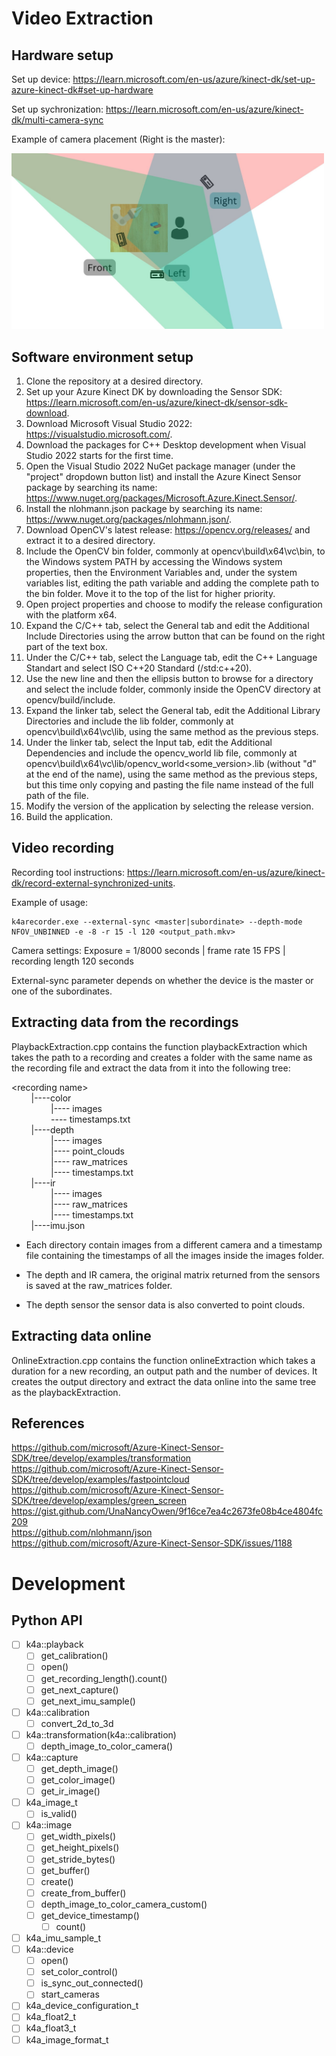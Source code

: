 
# Video Extraction

## Hardware setup

Set up device: https://learn.microsoft.com/en-us/azure/kinect-dk/set-up-azure-kinect-dk#set-up-hardware

Set up sychronization: https://learn.microsoft.com/en-us/azure/kinect-dk/multi-camera-sync

Example of camera placement (Right is the master):

<img src="https://github.com/joaozenobio/HiwiClausthal/blob/cd0dc995efff87501e41aebead7184d85dce845e/Video%20Extraction/camera_setup.jpg" alt="drawing" width="500"/>

## Software environment setup

1. Clone the repository at a desired directory.
2. Set up your Azure Kinect DK by downloading the Sensor SDK: https://learn.microsoft.com/en-us/azure/kinect-dk/sensor-sdk-download.
3. Download Microsoft Visual Studio 2022: https://visualstudio.microsoft.com/.
4. Download the packages for C++ Desktop development when Visual Studio 2022 starts for the first time.
5. Open the Visual Studio 2022 NuGet package manager (under the "project" dropdown button list) and install the Azure Kinect Sensor package by searching its name: https://www.nuget.org/packages/Microsoft.Azure.Kinect.Sensor/.
6. Install the nlohmann.json package by searching its name: https://www.nuget.org/packages/nlohmann.json/.
8. Download OpenCV's latest release: https://opencv.org/releases/ and extract it to a desired directory.
9. Include the OpenCV bin folder, commonly at opencv\build\x64\vc<some-version>\bin, to the Windows system PATH by accessing the Windows system properties, then the Environment Variables and, under the system variables list, editing the path variable and adding the complete path to the bin folder. Move it to the top of the list for higher priority.
10. Open project properties and choose to modify the release configuration with the platform x64.
11. Expand the C/C++ tab, select the General tab and edit the Additional Include Directories using the arrow button that can be found on the right part of the text box.
12. Under the C/C++ tab, select the Language tab, edit the C++ Language Standart and select ISO C++20 Standard (/std:c++20).
13. Use the new line and then the ellipsis button to browse for a directory and select the include folder, commonly inside the OpenCV directory at opencv/build/include.
14. Expand the linker tab, select the General tab, edit the Additional Library Directories and include the lib folder, commonly at opencv\build\x64\vc<some-version>\lib, using the same method as the previous steps.
15. Under the linker tab, select the Input tab, edit the Additional Dependencies and include the opencv_world lib file, commonly at opencv\build\x64\vc<some-version>\lib/opencv_world<some_version>.lib (without "d" at the end of the name), using the same method as the previous steps, but this time only copying and pasting the file name instead of the full path of the file.
16. Modify the version of the application by selecting the release version.
17. Build the application.

## Video recording

Recording tool instructions: https://learn.microsoft.com/en-us/azure/kinect-dk/record-external-synchronized-units.

Example of usage:
```
k4arecorder.exe --external-sync <master|subordinate> --depth-mode NFOV_UNBINNED -e -8 -r 15 -l 120 <output_path.mkv>
```

Camera settings: Exposure = 1/8000 seconds | frame rate 15 FPS | recording length 120 seconds

External-sync parameter depends on whether the device is the master or one of the subordinates.

## Extracting data from the recordings

PlaybackExtraction.cpp contains the function playbackExtraction which takes the path to a recording and creates a folder with the same name as the recording file and extract the data from it into the following tree:

\<recording name\> <br>
&nbsp;&nbsp;&nbsp;&nbsp;&nbsp;&nbsp;&nbsp;&nbsp;|\----color <br>
&nbsp;&nbsp;&nbsp;&nbsp;&nbsp;&nbsp;&nbsp;&nbsp;&nbsp;&nbsp;&nbsp;&nbsp;&nbsp;&nbsp;&nbsp;&nbsp;|---- images <br>
&nbsp;&nbsp;&nbsp;&nbsp;&nbsp;&nbsp;&nbsp;&nbsp;&nbsp;&nbsp;&nbsp;&nbsp;&nbsp;&nbsp;&nbsp;&nbsp;\---- timestamps.txt <br>
&nbsp;&nbsp;&nbsp;&nbsp;&nbsp;&nbsp;&nbsp;&nbsp;|\----depth <br>
&nbsp;&nbsp;&nbsp;&nbsp;&nbsp;&nbsp;&nbsp;&nbsp;&nbsp;&nbsp;&nbsp;&nbsp;&nbsp;&nbsp;&nbsp;&nbsp;|\---- images <br>
&nbsp;&nbsp;&nbsp;&nbsp;&nbsp;&nbsp;&nbsp;&nbsp;&nbsp;&nbsp;&nbsp;&nbsp;&nbsp;&nbsp;&nbsp;&nbsp;|\---- point_clouds <br>
&nbsp;&nbsp;&nbsp;&nbsp;&nbsp;&nbsp;&nbsp;&nbsp;&nbsp;&nbsp;&nbsp;&nbsp;&nbsp;&nbsp;&nbsp;&nbsp;|\---- raw_matrices <br>
&nbsp;&nbsp;&nbsp;&nbsp;&nbsp;&nbsp;&nbsp;&nbsp;&nbsp;&nbsp;&nbsp;&nbsp;&nbsp;&nbsp;&nbsp;&nbsp;|\---- timestamps.txt <br>
&nbsp;&nbsp;&nbsp;&nbsp;&nbsp;&nbsp;&nbsp;&nbsp;|\----ir <br>
&nbsp;&nbsp;&nbsp;&nbsp;&nbsp;&nbsp;&nbsp;&nbsp;&nbsp;&nbsp;&nbsp;&nbsp;&nbsp;&nbsp;&nbsp;&nbsp;|\---- images <br>
&nbsp;&nbsp;&nbsp;&nbsp;&nbsp;&nbsp;&nbsp;&nbsp;&nbsp;&nbsp;&nbsp;&nbsp;&nbsp;&nbsp;&nbsp;&nbsp;|\---- raw_matrices <br>
&nbsp;&nbsp;&nbsp;&nbsp;&nbsp;&nbsp;&nbsp;&nbsp;&nbsp;&nbsp;&nbsp;&nbsp;&nbsp;&nbsp;&nbsp;&nbsp;|\---- timestamps.txt <br>
&nbsp;&nbsp;&nbsp;&nbsp;&nbsp;&nbsp;&nbsp;&nbsp;|\----imu.json <br>

- Each directory contain images from a different camera and a timestamp file containing the timestamps of all the images inside the images folder. 

- The depth and IR camera, the original matrix returned from the sensors is saved at the raw_matrices folder.

- The depth sensor the sensor data is also converted to point clouds.

## Extracting data online

OnlineExtraction.cpp contains the function onlineExtraction which takes a duration for a new recording, an output path and the number of devices. It creates the output directory and extract the data online into the same tree as the playbackExtraction.

## References

https://github.com/microsoft/Azure-Kinect-Sensor-SDK/tree/develop/examples/transformation <br>
https://github.com/microsoft/Azure-Kinect-Sensor-SDK/tree/develop/examples/fastpointcloud <br>
https://github.com/microsoft/Azure-Kinect-Sensor-SDK/tree/develop/examples/green_screen <br>
https://gist.github.com/UnaNancyOwen/9f16ce7ea4c2673fe08b4ce4804fc209 <br>
https://github.com/nlohmann/json <br>
https://github.com/microsoft/Azure-Kinect-Sensor-SDK/issues/1188 <be>

# Development

## Python API

- [ ] k4a::playback
  - [ ] get_calibration()
  - [ ] open()
  - [ ] get_recording_length().count()
  - [ ] get_next_capture()
  - [ ] get_next_imu_sample()
- [ ] k4a::calibration
  - [ ] convert_2d_to_3d
- [ ] k4a::transformation(k4a::calibration)
  - [ ] depth_image_to_color_camera()
- [ ] k4a::capture
  - [ ] get_depth_image()
  - [ ] get_color_image()
  - [ ] get_ir_image()
- [ ] k4a_image_t
  - [ ] is_valid() 
- [ ] k4a::image
  - [ ] get_width_pixels()
  - [ ] get_height_pixels()
  - [ ] get_stride_bytes()
  - [ ] get_buffer()
  - [ ] create()
  - [ ] create_from_buffer()
  - [ ] depth_image_to_color_camera_custom()
  - [ ] get_device_timestamp()
    - [ ] count()
- [ ] k4a_imu_sample_t
- [ ] k4a::device
  - [ ] open()
  - [ ] set_color_control()
  - [ ] is_sync_out_connected()
  - [ ] start_cameras
- [ ] k4a_device_configuration_t
- [ ] k4a_float2_t
- [ ] k4a_float3_t
- [ ] k4a_image_format_t
